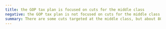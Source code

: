 ```yaml
---
title: the GOP tax plan is focused on cuts for the middle class
negative: the GOP tax plan is not focused on cuts for the middle class
summary: There are some cuts targeted at the middle class, but about 80% of the tax benefit would go to the top 1%.
---
```

